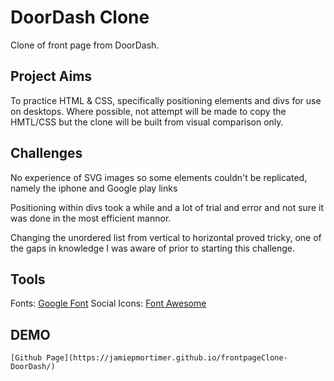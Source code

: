 # DoorDash Clone
Clone of front page from DoorDash.

## Project Aims
To practice HTML & CSS, specifically positioning elements and divs for use on desktops. Where possible, not attempt will be made to copy the HMTL/CSS but the clone will be built from visual comparison only.

## Challenges

No experience of SVG images so some elements couldn't be replicated, namely the iphone and Google play links

Positioning within divs took a while and a lot of trial and error and not sure it was done in the most efficient mannor.

Changing the unordered list from vertical to horizontal proved tricky, one of the gaps in knowledge I was aware of prior to starting this challenge.

## Tools
Fonts: [Google Font](https://fonts.google.com/)
Social Icons: [Font Awesome](https://fontawesome.com/)

## DEMO 
```
[Github Page](https://jamiepmortimer.github.io/frontpageClone-DoorDash/)
```